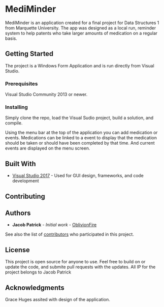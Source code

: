 # MediMinder

MediMinder is an application created for a final project for Data Structures 1 from Marquette University. The app was designed as a local run, reminder system to help patents who take larger amounts of medication on a regular basis.

## Getting Started

The project is a Windows Form Application and is run directly from Visual Studio.

### Prerequisites

Visual Studio Community 2013 or newer.

### Installing

Simply clone the repo, load the Visual Sudio project, build a solution, and compile.

Using the menu bar at the top of the application you can add medication or events. Medications can be linked to a event to display that the medication should be taken or should have been completed by that time. And current events are displayed on the menu screen.

## Built With

* [Visual Studio 2017](https://www.visualstudio.com/) - Used for GUI design, frameworks, and code development

## Contributing

## Authors

* **Jacob Patrick** - *Initial work* - [OblivionFire](https://github.com/OblivionFire)

See also the list of [contributors](https://github.com/OblivionFire/MediMinder/contributors) who participated in this project.

## License

This project is open source for anyone to use. Feel free to build on or update the code, and submite pull requests with the updates. All IP for the project belongs to Jacob Patrick

## Acknowledgments

Grace Huges assited with design of the application.

